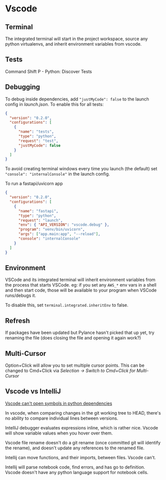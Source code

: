 # Vscode

## Terminal

The integrated terminal will start in the project workspace, source any python virtualenvs, and inherit environment variables from vscode.

## Tests

Command Shift P - Python: Discover Tests

## Debugging

To debug inside dependencies, add `"justMyCode": false` to the launch config in _launch.json_. To enable this for all tests:

```json
{
  "version": "0.2.0",
  "configurations": [
    {
      "name": "tests",
      "type": "python",
      "request": "test",
      "justMyCode": false
    }
  ]
}
```

To avoid creating terminal windows every time you launch (the default) set `"console": "internalConsole"` in the launch config.

To run a fastapi/uvicorn app

```json
{
  "version": "0.2.0",
  "configurations": [
    {
      "name": "fastapi",
      "type": "python",
      "request": "launch",
      "env": { "API_VERSION": "vscode.debug" },
      "program": "venv/bin/uvicorn",
      "args": ["app.main:app", "--reload"],
      "console": "internalConsole"
    }
  ]
}
```

## Environment

VSCode and its integrated terminal will inherit environment variables from the process that starts VSCode. eg: if you set any `AWS_*` env vars in a shell and then start code, those will be available to your program when VSCode runs/debugs it.

To disable this, set `terminal.integrated.inheritEnv` to false.

## Refresh

If packages have been updated but Pylance hasn't picked that up yet, try renaming the file (does closing the file and opening it again work?)

## Multi-Cursor

Option+Click will allow you to set multiple cursor points. This can be changed to Cmd+Click via _Selection -> Switch to Cmd+Click for Multi-Cursor_

## Vscode vs IntelliJ

[Vscode can't open symbols in python dependencies](https://stackoverflow.com/questions/59450270/vscode-open-symbols-in-python-dependencies)

In vscode, when comparing changes in the git working tree to HEAD, there's no ability to compare individual lines between versions.

IntelliJ debugger evaluates expressions inline, which is rather nice. Vscode will show variable values when you hover over them.

Vscode file rename doesn't do a git rename (once committed git will identify the rename), and doesn't update any references to the renamed file.

Intellij can move functions, and their imports, between files. Vscode can't.

Intellij will parse notebook code, find errors, and has go to definition. Vscode doesn't have any python language support for notebook cells.
